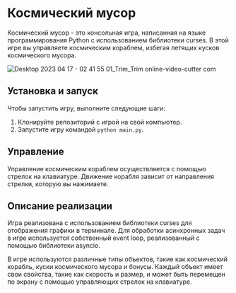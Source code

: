 # Космический мусор

Космический мусор - это консольная игра, написанная на языке программирования Python с использованием библиотеки curses. В этой игре вы управляете космическим кораблем, избегая летящих кусков космического мусора.

![Desktop 2023 04 17 - 02 41 55 01_Trim_Trim _online-video-cutter com_](https://user-images.githubusercontent.com/58426581/232350724-8bb9ff11-403a-4809-bda8-fce80a77819d.gif)


## Установка и запуск

Чтобы запустить игру, выполните следующие шаги:

1. Клонируйте репозиторий с игрой на свой компьютер.
2. Запустите игру командой `python main.py`.

## Управление

Управление космическим кораблем осуществляется с помощью стрелок на клавиатуре. Движение корабля зависит от направления стрелки, которую вы нажимаете.

## Описание реализации

Игра реализована с использованием библиотеки curses для отображения графики в терминале. Для обработки асинхронных задач в игре используется собственный event loop, реализованный с помощью библиотеки asyncio.

В игре используются различные типы объектов, такие как космический корабль, куски космического мусора и бонусы. Каждый объект имеет свои свойства, такие как скорость и размер, и может быть перемещен по экрану с помощью управляющих стрелок на клавиатуре.
